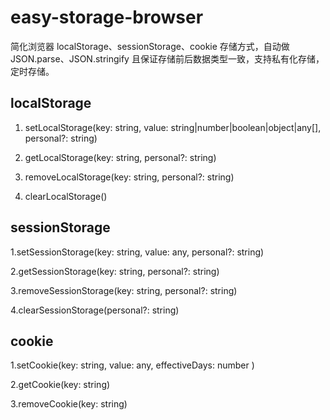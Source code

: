 # easy-storage-browser
简化浏览器 localStorage、sessionStorage、cookie 存储方式，自动做 JSON.parse、JSON.stringify 且保证存储前后数据类型一致，支持私有化存储，定时存储。

## localStorage

1. setLocalStorage(key: string, value: string|number|boolean|object|any[], personal?: string)

2. getLocalStorage(key: string,  personal?: string)

3. removeLocalStorage(key: string,  personal?: string)

4. clearLocalStorage()

## sessionStorage

1.setSessionStorage(key: string, value: any, personal?: string)

2.getSessionStorage(key: string,  personal?: string)

3.removeSessionStorage(key: string,  personal?: string)

4.clearSessionStorage(personal?: string)

## cookie

1.setCookie(key: string, value: any, effectiveDays: number )

2.getCookie(key: string)

3.removeCookie(key: string)
